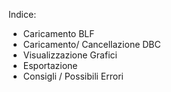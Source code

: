 Indice:
  - Caricamento BLF
  - Caricamento/ Cancellazione DBC
  - Visualizzazione Grafici
  - Esportazione
  - Consigli / Possibili Errori
